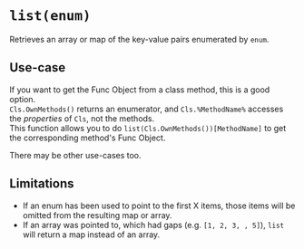 # `list(enum)`
Retrieves an array or map of the key-value pairs enumerated by `enum`.

## Use-case
If you want to get the Func Object from a class method, this is a good option.  
`Cls.OwnMethods()` returns an enumerator, and `Cls.%MethodName%` accesses the
_properties_ of `Cls`, not the methods.  
This function allows you to do `list(Cls.OwnMethods())[MethodName]`
to get the corresponding method's Func Object.

There may be other use-cases too.

## Limitations
* If an enum has been used to point to the first X items,
those items will be omitted from the resulting map or array.
* If an array was pointed to, which had gaps (e.g. `[1, 2, 3, , 5]`),
`list` will return a map instead of an array.